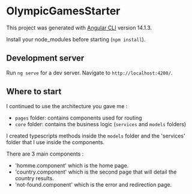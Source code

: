 # OlympicGamesStarter

This project was generated with [Angular CLI](https://github.com/angular/angular-cli) version 14.1.3.

Install your node_modules before starting (`npm install`).

## Development server

Run `ng serve` for a dev server. Navigate to `http://localhost:4200/`.

## Where to start

I continued to use the architecture you gave me :

- `pages` folder: contains components used for routing
- `core` folder: contains the business logic (`services` and `models` folders)

I created typescripts methods inside the `models` folder and the 'services' folder that I use inside the components.

There are 3 main components : 

- 'homme.component' which is the home page. 
- 'country.component' which is the second page that will detail the country results.
- 'not-found.component' which is the error and redirection page.
